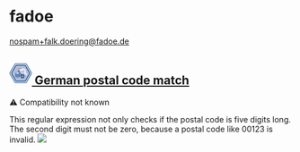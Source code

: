 # fadoe
  <nospam+falk.doering@fadoe.de>

## <a href='./components/German postal code match/readme.md'><img src='./components/German postal code match/logo.jpg' width='40' height='40'> German postal code match</a>
 :warning: Compatibility not known

This regular expression not only checks if the postal code is five digits long. The second digit must not be zero, because a postal code like 00123 is invalid.
<img src='./components/German postal code match/sample.jpg'>
